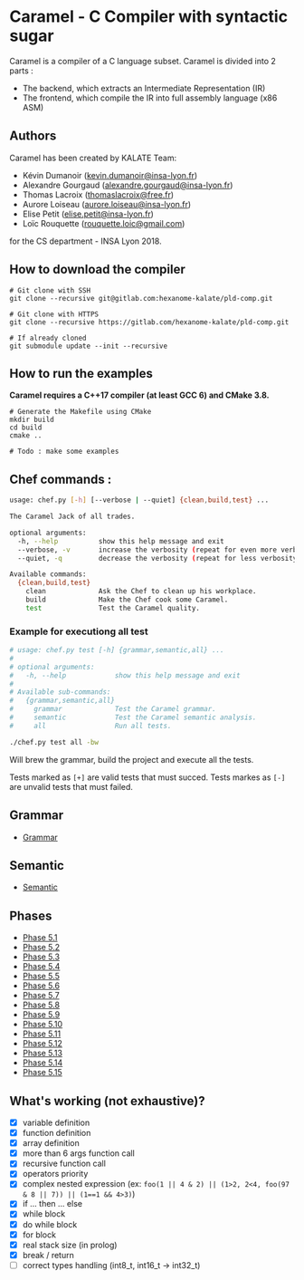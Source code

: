Caramel - C Compiler with syntactic sugar
========================

Caramel is a compiler of a C language subset. Caramel is divided into 2 parts :
- The backend, which extracts an Intermediate Representation (IR)
- The frontend, which compile the IR into full assembly language (x86 ASM)

## Authors

Caramel has been created by KALATE Team:
- Kévin Dumanoir (kevin.dumanoir@insa-lyon.fr)
- Alexandre Gourgaud (alexandre.gourgaud@insa-lyon.fr)
- Thomas Lacroix (<thomaslacroix@free.fr>)
- Aurore Loiseau (aurore.loiseau@insa-lyon.fr)
- Elise Petit (elise.petit@insa-lyon.fr)
- Loïc Rouquette (<rouquette.loic@gmail.com>)

for the CS department - INSA Lyon 2018.


## How to download the compiler

```shell
# Git clone with SSH
git clone --recursive git@gitlab.com:hexanome-kalate/pld-comp.git

# Git clone with HTTPS
git clone --recursive https://gitlab.com/hexanome-kalate/pld-comp.git

# If already cloned
git submodule update --init --recursive
```


## How to run the examples

**Caramel requires a C++17 compiler (at least GCC 6) and CMake 3.8.**

```shell
# Generate the Makefile using CMake
mkdir build
cd build
cmake ..

# Todo : make some examples
```

## Chef commands :
```bash
usage: chef.py [-h] [--verbose | --quiet] {clean,build,test} ...

The Caramel Jack of all trades.

optional arguments:
  -h, --help          show this help message and exit
  --verbose, -v       increase the verbosity (repeat for even more verbosity)
  --quiet, -q         decrease the verbosity (repeat for less verbosity)

Available commands:
  {clean,build,test}
    clean             Ask the Chef to clean up his workplace.
    build             Make the Chef cook some Caramel.
    test              Test the Caramel quality.
```

### Example for executiong all test
```bash
# usage: chef.py test [-h] {grammar,semantic,all} ...
#
# optional arguments:
#   -h, --help            show this help message and exit
#
# Available sub-commands:
#   {grammar,semantic,all}
#     grammar             Test the Caramel grammar.
#     semantic            Test the Caramel semantic analysis.
#     all                 Run all tests.

./chef.py test all -bw
```
Will brew the grammar, build the project and execute all the tests.

Tests marked as `[+]` are valid tests that must succed.
Tests markes as `[-]` are unvalid tests that must failed.

## Grammar
- [Grammar](doc/grammar.md)

## Semantic
- [Semantic](doc/semantic.md)

## Phases
- [Phase 5.1](doc/p_51.md)
- [Phase 5.2](doc/p_52.md)
- [Phase 5.3](doc/p_53.md)
- [Phase 5.4](doc/p_54.md)
- [Phase 5.5](doc/p_55.md)
- [Phase 5.6](doc/p_56.md)
- [Phase 5.7](doc/p_57.md)
- [Phase 5.8](doc/p_58.md)
- [Phase 5.9](doc/p_59.md)
- [Phase 5.10](doc/p_510.md)
- [Phase 5.11](doc/p_511.md)
- [Phase 5.12](doc/p_512.md)
- [Phase 5.13](doc/p_513.md)
- [Phase 5.14](doc/p_514.md)
- [Phase 5.15](doc/p_515.md)

## What's working (not exhaustive)?
- [x] variable definition
- [x] function definition
- [x] array definition
- [x] more than 6 args function call
- [x] recursive function call
- [x] operators priority
- [x] complex nested expression (ex: `foo(1 || 4 & 2) || (1>2, 2<4, foo(97 & 8 || 7)) || (1==1 && 4>3)`)
- [x] if ... then ... else
- [x] while block
- [x] do while block
- [x] for block
- [x] real stack size (in prolog)
- [x] break / return
- [ ] correct types handling (int8_t, int16_t -> int32_t)
